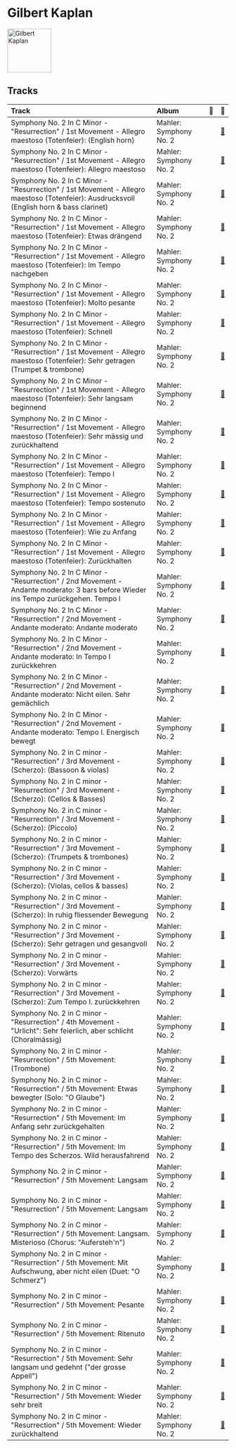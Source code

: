 
# Gilbert Kaplan


<img src="https://i.scdn.co/image/ab67616d0000b273d922833c60e1cf19f13d12b8" alt="Gilbert Kaplan" width="100" />

## Tracks

| Track                                                                                                                                   | Album                  | 💚   | 🔗                                                          |
|:----------------------------------------------------------------------------------------------------------------------------------------|:-----------------------|:----|:-----------------------------------------------------------|
| Symphony No. 2 In C Minor - "Resurrection" / 1st Movement - Allegro maestoso (Totenfeier): (English horn)                               | Mahler: Symphony No. 2 |     | [🔗](https://open.spotify.com/track/5FJUifWbCxhkgD4lufr7Tu) |
| Symphony No. 2 In C Minor - "Resurrection" / 1st Movement - Allegro maestoso (Totenfeier): Allegro maestoso                             | Mahler: Symphony No. 2 |     | [🔗](https://open.spotify.com/track/25YnDL0y62aSk7wc35WBGJ) |
| Symphony No. 2 In C Minor - "Resurrection" / 1st Movement - Allegro maestoso (Totenfeier): Ausdrucksvoll (English horn & bass clarinet) | Mahler: Symphony No. 2 |     | [🔗](https://open.spotify.com/track/51Sf4BKVEpdVoVmNuhM9nG) |
| Symphony No. 2 In C Minor - "Resurrection" / 1st Movement - Allegro maestoso (Totenfeier): Etwas drängend                               | Mahler: Symphony No. 2 |     | [🔗](https://open.spotify.com/track/6tu2WJzAIrYxsWj6TlH9p3) |
| Symphony No. 2 In C Minor - "Resurrection" / 1st Movement - Allegro maestoso (Totenfeier): Im Tempo nachgeben                           | Mahler: Symphony No. 2 |     | [🔗](https://open.spotify.com/track/0jHjV5YnjEi9b0BrdCfh4R) |
| Symphony No. 2 In C Minor - "Resurrection" / 1st Movement - Allegro maestoso (Totenfeier): Molto pesante                                | Mahler: Symphony No. 2 |     | [🔗](https://open.spotify.com/track/2vy9IsumMRVyfQXdznOsYn) |
| Symphony No. 2 In C Minor - "Resurrection" / 1st Movement - Allegro maestoso (Totenfeier): Schnell                                      | Mahler: Symphony No. 2 |     | [🔗](https://open.spotify.com/track/4VuTl3S4zbJeRZFp8ssjcM) |
| Symphony No. 2 In C Minor - "Resurrection" / 1st Movement - Allegro maestoso (Totenfeier): Sehr getragen (Trumpet & trombone)           | Mahler: Symphony No. 2 |     | [🔗](https://open.spotify.com/track/0W0UcrhDWHR75pujHs10W4) |
| Symphony No. 2 In C Minor - "Resurrection" / 1st Movement - Allegro maestoso (Totenfeier): Sehr langsam beginnend                       | Mahler: Symphony No. 2 |     | [🔗](https://open.spotify.com/track/27bzWsnnldjXEDovkncKM4) |
| Symphony No. 2 In C Minor - "Resurrection" / 1st Movement - Allegro maestoso (Totenfeier): Sehr mässig und zurückhaltend                | Mahler: Symphony No. 2 |     | [🔗](https://open.spotify.com/track/7DXpdGDBpEBx0Ngij5ijON) |
| Symphony No. 2 In C Minor - "Resurrection" / 1st Movement - Allegro maestoso (Totenfeier): Tempo I                                      | Mahler: Symphony No. 2 |     | [🔗](https://open.spotify.com/track/0EApFjtsy0KoVXsO49F7vg) |
| Symphony No. 2 In C Minor - "Resurrection" / 1st Movement - Allegro maestoso (Totenfeier): Tempo sostenuto                              | Mahler: Symphony No. 2 |     | [🔗](https://open.spotify.com/track/3bww72H7lCeisfYs22CF7J) |
| Symphony No. 2 In C Minor - "Resurrection" / 1st Movement - Allegro maestoso (Totenfeier): Wie zu Anfang                                | Mahler: Symphony No. 2 |     | [🔗](https://open.spotify.com/track/1RtG9AcW7wnRTd4oiMKLS0) |
| Symphony No. 2 In C Minor - "Resurrection" / 1st Movement - Allegro maestoso (Totenfeier): Zurückhalten                                 | Mahler: Symphony No. 2 |     | [🔗](https://open.spotify.com/track/6Q4tl5qikge7cgLE8cpkTX) |
| Symphony No. 2 In C Minor - "Resurrection" / 2nd Movement - Andante moderato: 3 bars before Wieder ins Tempo zurückgehen. Tempo I       | Mahler: Symphony No. 2 |     | [🔗](https://open.spotify.com/track/3RJOMiGUBTCgFhm4uBZjSj) |
| Symphony No. 2 In C Minor - "Resurrection" / 2nd Movement - Andante moderato: Andante moderato                                          | Mahler: Symphony No. 2 |     | [🔗](https://open.spotify.com/track/14clczWjrcgdHQ4AmfpmDG) |
| Symphony No. 2 In C Minor - "Resurrection" / 2nd Movement - Andante moderato: In Tempo I zurückkehren                                   | Mahler: Symphony No. 2 |     | [🔗](https://open.spotify.com/track/6OjPnEvpsEL1HSHfePWghF) |
| Symphony No. 2 In C Minor - "Resurrection" / 2nd Movement - Andante moderato: Nicht eilen. Sehr gemächlich                              | Mahler: Symphony No. 2 |     | [🔗](https://open.spotify.com/track/4c7oohyMt7oalTiGeL64Qj) |
| Symphony No. 2 In C Minor - "Resurrection" / 2nd Movement - Andante moderato: Tempo I. Energisch bewegt                                 | Mahler: Symphony No. 2 |     | [🔗](https://open.spotify.com/track/612Q9NCrEP8dMEfZstYiBr) |
| Symphony No. 2 in C minor - "Resurrection" / 3rd Movement - (Scherzo): (Bassoon & violas)                                               | Mahler: Symphony No. 2 |     | [🔗](https://open.spotify.com/track/68c0pjHkdMich7xFOjiD2r) |
| Symphony No. 2 in C minor - "Resurrection" / 3rd Movement - (Scherzo): (Cellos & Basses)                                                | Mahler: Symphony No. 2 |     | [🔗](https://open.spotify.com/track/1Y7ZiTOXBnp7CZxrfwu63e) |
| Symphony No. 2 in C minor - "Resurrection" / 3rd Movement - (Scherzo): (Piccolo)                                                        | Mahler: Symphony No. 2 |     | [🔗](https://open.spotify.com/track/57kp5wQNfvjYrAkMgwrfUT) |
| Symphony No. 2 in C minor - "Resurrection" / 3rd Movement - (Scherzo): (Trumpets & trombones)                                           | Mahler: Symphony No. 2 |     | [🔗](https://open.spotify.com/track/0PipdUbdcYQAG6y1fuZJhJ) |
| Symphony No. 2 in C minor - "Resurrection" / 3rd Movement - (Scherzo): (Violas, cellos & basses)                                        | Mahler: Symphony No. 2 |     | [🔗](https://open.spotify.com/track/44Eo4O8n6llxRbU5pCMrrZ) |
| Symphony No. 2 in C minor - "Resurrection" / 3rd Movement - (Scherzo): In ruhig fliessender Bewegung                                    | Mahler: Symphony No. 2 |     | [🔗](https://open.spotify.com/track/4C4QyoPOZObwqPEfCJnIuI) |
| Symphony No. 2 in C minor - "Resurrection" / 3rd Movement - (Scherzo): Sehr getragen und gesangvoll                                     | Mahler: Symphony No. 2 |     | [🔗](https://open.spotify.com/track/2DQg5fr4oJSUn4DBXIyi9b) |
| Symphony No. 2 in C minor - "Resurrection" / 3rd Movement - (Scherzo): Vorwärts                                                         | Mahler: Symphony No. 2 |     | [🔗](https://open.spotify.com/track/0CxDvxzk4OPoZdJTW39vql) |
| Symphony No. 2 in C minor - "Resurrection" / 3rd Movement - (Scherzo): Zum Tempo I. zurückkehren                                        | Mahler: Symphony No. 2 |     | [🔗](https://open.spotify.com/track/2ZB3gzFfRWfX1JuB6C8xbP) |
| Symphony No. 2 in C minor - "Resurrection" / 4th Movement - "Urlicht": Sehr feierlich, aber schlicht (Choralmässig)                     | Mahler: Symphony No. 2 |     | [🔗](https://open.spotify.com/track/7rUiqM5b0DWOkgS0JsXRJw) |
| Symphony No. 2 in C minor - "Resurrection" / 5th Movement: (Trombone)                                                                   | Mahler: Symphony No. 2 |     | [🔗](https://open.spotify.com/track/4ftip1wBiR7duDZg3JoUkt) |
| Symphony No. 2 in C minor - "Resurrection" / 5th Movement: Etwas bewegter (Solo: "O Glaube")                                            | Mahler: Symphony No. 2 |     | [🔗](https://open.spotify.com/track/3M9VL3Xq2GmnBu8xAedqra) |
| Symphony No. 2 in C minor - "Resurrection" / 5th Movement: Im Anfang sehr zurückgehalten                                                | Mahler: Symphony No. 2 |     | [🔗](https://open.spotify.com/track/3mOOjWtcpXrFzeERW4rZBN) |
| Symphony No. 2 in C minor - "Resurrection" / 5th Movement: Im Tempo des Scherzos. Wild herausfahrend                                    | Mahler: Symphony No. 2 |     | [🔗](https://open.spotify.com/track/3BjwQ40RbZDK71HQl368PT) |
| Symphony No. 2 in C minor - "Resurrection" / 5th Movement: Langsam                                                                      | Mahler: Symphony No. 2 |     | [🔗](https://open.spotify.com/track/2OVs8nHgJhXmrXk1cP1afw) |
| Symphony No. 2 in C minor - "Resurrection" / 5th Movement: Langsam                                                                      | Mahler: Symphony No. 2 |     | [🔗](https://open.spotify.com/track/7oAP2Ww9779QrVOdc3rf27) |
| Symphony No. 2 in C minor - "Resurrection" / 5th Movement: Langsam. Misterioso (Chorus: "Aufersteh'n")                                  | Mahler: Symphony No. 2 |     | [🔗](https://open.spotify.com/track/23HPko5IrfZuL7zpX5ZjHH) |
| Symphony No. 2 in C minor - "Resurrection" / 5th Movement: Mit Aufschwung, aber nicht eilen (Duet: "O Schmerz")                         | Mahler: Symphony No. 2 |     | [🔗](https://open.spotify.com/track/1xdjn44CXZbkml03HPSW8M) |
| Symphony No. 2 in C minor - "Resurrection" / 5th Movement: Pesante                                                                      | Mahler: Symphony No. 2 |     | [🔗](https://open.spotify.com/track/1PyI8yYqS0cEzueJAlvVIL) |
| Symphony No. 2 in C minor - "Resurrection" / 5th Movement: Ritenuto                                                                     | Mahler: Symphony No. 2 |     | [🔗](https://open.spotify.com/track/7u48DsAlquO0XanIjSq2SP) |
| Symphony No. 2 in C minor - "Resurrection" / 5th Movement: Sehr langsam und gedehnt ("der grosse Appell")                               | Mahler: Symphony No. 2 |     | [🔗](https://open.spotify.com/track/0B8z3By4dvYBbTlugFrNjO) |
| Symphony No. 2 in C minor - "Resurrection" / 5th Movement: Wieder sehr breit                                                            | Mahler: Symphony No. 2 |     | [🔗](https://open.spotify.com/track/6ifjUXmyF5SH02Srscl7US) |
| Symphony No. 2 in C minor - "Resurrection" / 5th Movement: Wieder zurückhaltend                                                         | Mahler: Symphony No. 2 |     | [🔗](https://open.spotify.com/track/3KZaxPyMoSDRScKEdsX7Ht) |